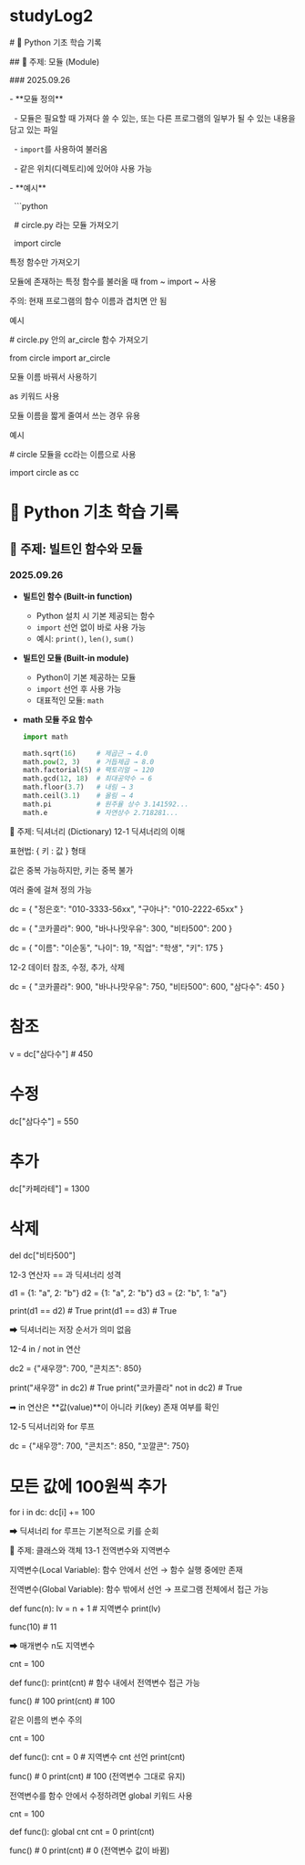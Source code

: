 # studyLog2

\# 📘 Python 기초 학습 기록



\## 📌 주제: 모듈 (Module)



\### 2025.09.26

\- \*\*모듈 정의\*\*  

&nbsp; - 모듈은 필요할 때 가져다 쓸 수 있는, 또는 다른 프로그램의 일부가 될 수 있는 내용을 담고 있는 파일  

&nbsp; - `import`를 사용하여 불러옴  

&nbsp; - 같은 위치(디렉토리)에 있어야 사용 가능  



\- \*\*예시\*\*

&nbsp; ```python

&nbsp; # circle.py 라는 모듈 가져오기

&nbsp; import circle



특정 함수만 가져오기



모듈에 존재하는 특정 함수를 불러올 때 from ~ import ~ 사용



주의: 현재 프로그램의 함수 이름과 겹치면 안 됨



예시

\# circle.py 안의 ar\_circle 함수 가져오기

from circle import ar\_circle



모듈 이름 바꿔서 사용하기

as 키워드 사용

모듈 이름을 짧게 줄여서 쓰는 경우 유용



예시

\# circle 모듈을 cc라는 이름으로 사용

import circle as cc


# 📘 Python 기초 학습 기록

## 📌 주제: 빌트인 함수와 모듈

### 2025.09.26
- **빌트인 함수 (Built-in function)**  
  - Python 설치 시 기본 제공되는 함수  
  - `import` 선언 없이 바로 사용 가능  
  - 예시: `print()`, `len()`, `sum()`

- **빌트인 모듈 (Built-in module)**  
  - Python이 기본 제공하는 모듈  
  - `import` 선언 후 사용 가능  
  - 대표적인 모듈: `math`

- **math 모듈 주요 함수**
  ```python
  import math

  math.sqrt(16)     # 제곱근 → 4.0
  math.pow(2, 3)    # 거듭제곱 → 8.0
  math.factorial(5) # 팩토리얼 → 120
  math.gcd(12, 18)  # 최대공약수 → 6
  math.floor(3.7)   # 내림 → 3
  math.ceil(3.1)    # 올림 → 4
  math.pi           # 원주율 상수 3.141592...
  math.e            # 자연상수 2.718281...

📌 주제: 딕셔너리 (Dictionary)
12-1 딕셔너리의 이해

표현법: { 키 : 값 } 형태

값은 중복 가능하지만, 키는 중복 불가

여러 줄에 걸쳐 정의 가능

dc = { "정은호": "010-3333-56xx", "구아나": "010-2222-65xx" }

dc = {
    "코카콜라": 900,
    "바나나맛우유": 300,
    "비타500": 200
}

dc = {
    "이름": "이순동",
    "나이": 19,
    "직업": "학생",
    "키": 175
}

12-2 데이터 참조, 수정, 추가, 삭제

dc = {
    "코카콜라": 900,
    "바나나맛우유": 750,
    "비타500": 600,
    "삼다수": 450
}

# 참조
v = dc["삼다수"]       # 450

# 수정
dc["삼다수"] = 550

# 추가
dc["카페라테"] = 1300

# 삭제
del dc["비타500"]

12-3 연산자 == 과 딕셔너리 성격

d1 = {1: "a", 2: "b"}
d2 = {1: "a", 2: "b"}
d3 = {2: "b", 1: "a"}

print(d1 == d2)  # True
print(d1 == d3)  # True

➡ 딕셔너리는 저장 순서가 의미 없음

12-4 in / not in 연산

dc2 = {"새우깡": 700, "콘치즈": 850}

print("새우깡" in dc2)        # True
print("코카콜라" not in dc2) # True

➡ in 연산은 **값(value)**이 아니라 키(key) 존재 여부를 확인

12-5 딕셔너리와 for 루프

dc = {"새우깡": 700, "콘치즈": 850, "꼬깔콘": 750}

# 모든 값에 100원씩 추가
for i in dc:
    dc[i] += 100

➡ 딕셔너리 for 루프는 기본적으로 키를 순회

📌 주제: 클래스와 객체
13-1 전역변수와 지역변수

지역변수(Local Variable): 함수 안에서 선언 → 함수 실행 중에만 존재

전역변수(Global Variable): 함수 밖에서 선언 → 프로그램 전체에서 접근 가능

def func(n):
    lv = n + 1   # 지역변수
    print(lv)

func(10)   # 11

➡ 매개변수 n도 지역변수

cnt = 100

def func():
    print(cnt)  # 함수 내에서 전역변수 접근 가능

func()       # 100
print(cnt)   # 100

같은 이름의 변수 주의

cnt = 100

def func():
    cnt = 0   # 지역변수 cnt 선언
    print(cnt)

func()       # 0
print(cnt)   # 100 (전역변수 그대로 유지)

전역변수를 함수 안에서 수정하려면 global 키워드 사용

cnt = 100

def func():
    global cnt
    cnt = 0
    print(cnt)

func()       # 0
print(cnt)   # 0 (전역변수 값이 바뀜)




